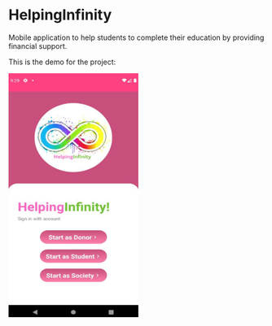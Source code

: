 # HelpingInfinity
Mobile application to help students to complete their education by providing financial support.

This is the demo for the project:

[![Watch the demo](assets/demo.png)](https://drive.google.com/file/d/1N6v1RDyprOWLGTslVcQNNn3yTm6bfmDY/view)
